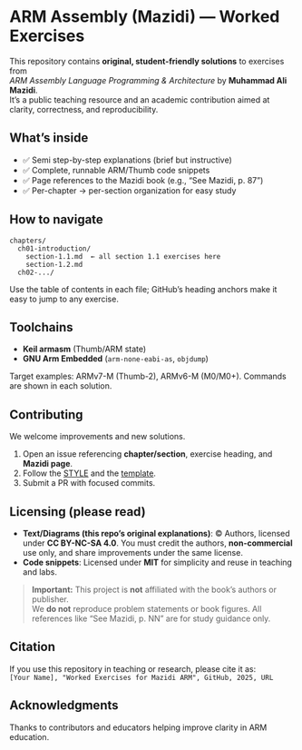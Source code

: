 # ARM Assembly (Mazidi) — Worked Exercises

This repository contains **original, student-friendly solutions** to exercises from  
*ARM Assembly Language Programming & Architecture* by **Muhammad Ali Mazidi**.  
It’s a public teaching resource and an academic contribution aimed at clarity, correctness, and reproducibility.

## What’s inside
- ✅ Semi step-by-step explanations (brief but instructive)
- ✅ Complete, runnable ARM/Thumb code snippets
- ✅ Page references to the Mazidi book (e.g., “See Mazidi, p. 87”)
- ✅ Per-chapter → per-section organization for easy study

## How to navigate
```
chapters/
  ch01-introduction/
    section-1.1.md  ← all section 1.1 exercises here
    section-1.2.md
  ch02-.../
```
Use the table of contents in each file; GitHub’s heading anchors make it easy to jump to any exercise.

## Toolchains
- **Keil armasm** (Thumb/ARM state)
- **GNU Arm Embedded** (`arm-none-eabi-as`, `objdump`)

Target examples: ARMv7-M (Thumb-2), ARMv6-M (M0/M0+). Commands are shown in each solution.

## Contributing
We welcome improvements and new solutions.
1. Open an issue referencing **chapter/section**, exercise heading, and **Mazidi page**.
2. Follow the [STYLE](./STYLE.md) and the [template](./tools/templates/exercise-template.md).
3. Submit a PR with focused commits.

## Licensing (please read)
- **Text/Diagrams (this repo’s original explanations)**: © Authors, licensed under **CC BY-NC-SA 4.0**. You must credit the authors, **non-commercial** use only, and share improvements under the same license.
- **Code snippets**: Licensed under **MIT** for simplicity and reuse in teaching and labs.

> **Important:** This project is **not** affiliated with the book’s authors or publisher.  
> We **do not** reproduce problem statements or book figures. All references like “See Mazidi, p. NN” are for study guidance only.

## Citation
If you use this repository in teaching or research, please cite it as:  
`[Your Name], "Worked Exercises for Mazidi ARM", GitHub, 2025, URL`

## Acknowledgments
Thanks to contributors and educators helping improve clarity in ARM education.
